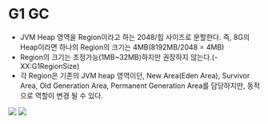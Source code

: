 # G1 GC

- JVM Heap 영역을 Region이라고 하는 2048/힙 사이즈로 분할한다. 즉, 8G의 Heap이라면 하나의 Region의 크기는 4MB(8192MB/2048 = 4MB)
- Region의 크기는 조정가능(1MB~32MB)하지만 권장하지 않는다.(-XX:G1RegionSize)
- 각 Region은 기존의 JVM heap 영역이던, New Area(Eden Area), Survivor Area, Old Generation Area, Permanent Generation Area를 담당하지만, 동적으로 역할이 변경 될 수 있다.

<img src="http://cfile6.uf.tistory.com/image/2216DD4355F22A82320356">
<img src="http://cfile2.uf.tistory.com/image/22778D3E55F2310D14F298">
